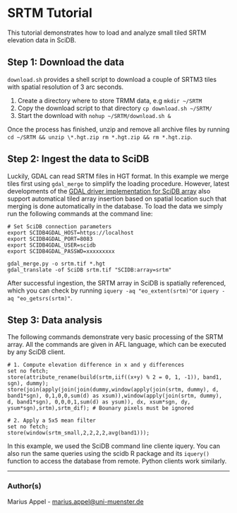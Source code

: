 # SRTM Tutorial
This tutorial demonstrates how to load and analyze small tiled SRTM elevation data in SciDB. 

## Step 1: Download the data
`download.sh` provides a shell script to download a couple of SRTM3 tiles with spatial resolution of 3 arc seconds.

1. Create a directory where to store TRMM data, e.g `mkdir ~/SRTM`
2. Copy the download script to that directory `cp download.sh ~/SRTM/`
3. Start the download with `nohup ~/SRTM/download.sh &`

Once the process has finished, unzip and remove all archive files by running `cd ~/SRTM && unzip \*.hgt.zip
rm *.hgt.zip && rm *.hgt.zip`.

## Step 2: Ingest the data to SciDB
Luckily, GDAL can read SRTM files in HGT format. In this example we merge tiles first using `gdal_merge` to simplify the loading procedure. However, latest developments of the [GDAL driver implementation for SciDB array](https://github.com/mappl/scidb4gdal) also support automatical tiled array insertion based on spatial location such that merging is done automatically in the database. To load the data we simply run the following commands at the command line:


```
# Set SciDB connection parameters
export SCIDB4GDAL_HOST=https://localhost
export SCIDB4GDAL_PORT=8083
export SCIDB4GDAL_USER=scidb
export SCIDB4GDAL_PASSWD=xxxxxxxxx

gdal_merge.py -o srtm.tif *.hgt
gdal_translate -of SciDB srtm.tif "SCIDB:array=srtm"
```

After successful ingestion, the SRTM array in SciDB is spatially referenced, which you can check by running
`iquery -aq "eo_extent(srtm)"`or `iquery -aq "eo_getsrs(srtm)"`.


## Step 3: Data analysis

The following commands demonstrate very basic processing of the SRTM array. All the commands are given in AFL language, which can be executed by any SciDB client.

```
# 1. Compute elevation difference in x and y differences
set no fetch;
store(attribute_rename(build(srtm,iif((x+y) % 2 = 0, 1, -1)), band1, sgn), dummy);
store(join(apply(join(join(dummy,window(apply(join(srtm, dummy), d, band1*sgn), 0,1,0,0,sum(d) as xsum)),window(apply(join(srtm, dummy), d, band1*sgn), 0,0,0,1,sum(d) as ysum)), dx, xsum*sgn, dy, ysum*sgn),srtm),srtm_dif); # Bounary pixels must be ignored

# 2. Apply a 5x5 mean filter
set no fetch;
store(window(srtm_small,2,2,2,2,avg(band1)));
```

In this example, we used the SciDB command line cliente iquery. You can also run the same queries using the scidb R package and its `iquery()` function to access the database from remote. Python clients work similarly.

----

### Author(s)
Marius Appel - marius.appel@uni-muenster.de

